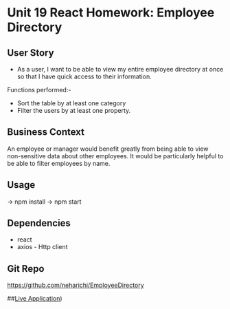 # Unit 19 React Homework: Employee Directory

## User Story
* As a user, I want to be able to view my entire employee directory at once so that I have quick access to their information.

Functions performed:-
  * Sort the table by at least one category
  * Filter the users by at least one property.


## Business Context
An employee or manager would benefit greatly from being able to view non-sensitive data about other employees. It would be particularly helpful to be able to filter employees by name.

## Usage
-> npm install
-> npm start

## Dependencies
- react
- axios - Http client

## Git Repo
https://github.com/neharichi/EmployeeDirectory

##[Live Application](https://still-basin-99529.herokuapp.com/))